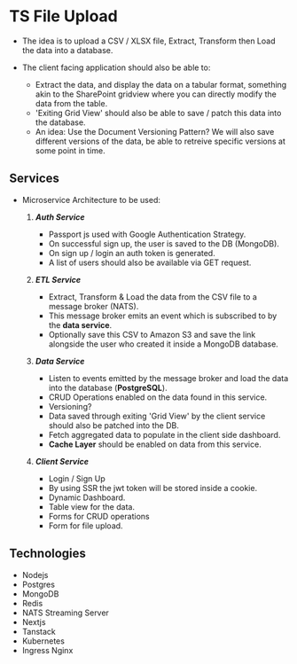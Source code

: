 # TS File Upload

- The idea is to upload a CSV / XLSX file, Extract, Transform then Load the data into a database.

- The client facing application should also be able to:
  - Extract the data, and display the data on a tabular format, something akin to the SharePoint gridview where you can directly modify the data from the table.
  - 'Exiting Grid View' should also be able to save / patch this data into the database.
  - An idea: Use the Document Versioning Pattern? We will also save different versions of the data, be able to retreive specific versions at some point in time.

## Services

- Microservice Architecture to be used:

  1. **_Auth Service_**

     - Passport js used with Google Authentication Strategy.
     - On successful sign up, the user is saved to the DB (MongoDB).
     - On sign up / login an auth token is generated.
     - A list of users should also be available via GET request.

  2. **_ETL Service_**

     - Extract, Transform & Load the data from the CSV file to a message broker (NATS).
     - This message broker emits an event which is subscribed to by the **data service**.
     - Optionally save this CSV to Amazon S3 and save the link alongside the user who created it inside a MongoDB database.

  3. **_Data Service_**

     - Listen to events emitted by the message broker and load the data into the database (**PostgreSQL**).
     - CRUD Operations enabled on the data found in this service.
     - Versioning?
     - Data saved through exiting 'Grid View' by the client service should also be patched into the DB.
     - Fetch aggregated data to populate in the client side dashboard.
     - **Cache Layer** should be enabled on data from this service.

  4. **_Client Service_**

     - Login / Sign Up
     - By using SSR the jwt token will be stored inside a cookie.
     - Dynamic Dashboard.
     - Table view for the data.
     - Forms for CRUD operations
     - Form for file upload.

## Technologies

- Nodejs
- Postgres
- MongoDB
- Redis
- NATS Streaming Server
- Nextjs
- Tanstack
- Kubernetes
- Ingress Nginx
